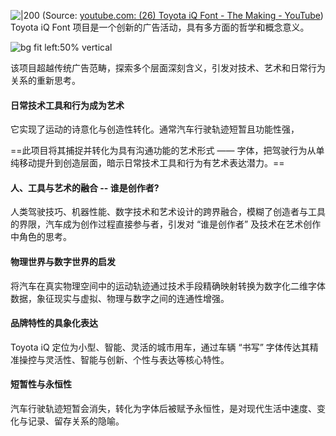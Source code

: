 
![|200](https://i.ytimg.com/vi/Vwp4iOCECS8/hqdefault.jpg)
(Source: [youtube.com:  (26) Toyota iQ Font - The Making - YouTube](https://youtu.be/Vwp4iOCECS8?t=153))
Toyota iQ Font 项目是一个创新的广告活动，具有多方面的哲学和概念意义。

![bg fit left:50% vertical](https://i.imgur.com/lL4X8K2.webp)


  该项目超越传统广告范畴，探索多个层面深刻含义，引发对技术、艺术和日常行为关系的重新思考。

#### 日常技术工具和行为成为艺术
它实现了运动的诗意化与创造性转化。通常汽车行驶轨迹短暂且功能性强，

==此项目将其捕捉并转化为具有沟通功能的艺术形式 —— 字体，把驾驶行为从单纯移动提升到创造层面，暗示日常技术工具和行为有艺术表达潜力。==

  

#### 人、工具与艺术的融合 -- 谁是创作者?
人类驾驶技巧、机器性能、数字技术和艺术设计的跨界融合，模糊了创造者与工具的界限，汽车成为创作过程直接参与者，引发对 “谁是创作者” 及技术在艺术创作中角色的思考。

  
#### 物理世界与数字世界的启发
将汽车在真实物理空间中的运动轨迹通过技术手段精确映射转换为数字化二维字体数据，象征现实与虚拟、物理与数字之间的连通性增强。

#### 品牌特性的具象化表达
Toyota iQ 定位为小型、智能、灵活的城市用车，通过车辆 “书写” 字体传达其精准操控与灵活性、智能与创新、个性与表达等核心特性。

#### 短暂性与永恒性
汽车行驶轨迹短暂会消失，转化为字体后被赋予永恒性，是对现代生活中速度、变化与记录、留存关系的隐喻。 